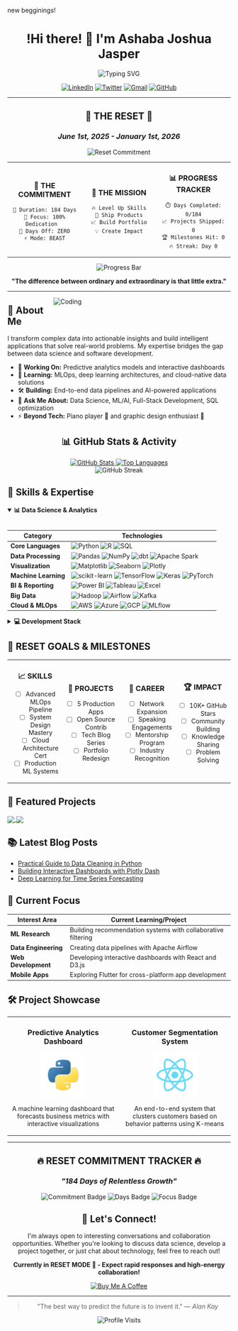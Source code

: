 new begginings!<div align="center">          
       
# !Hi there! 👋 I'm Ashaba Joshua Jasper  
    
<img  src="https://readme-typing-svg.demolab.com?font=Fira+Code&size=22&duration=3000&pause=1000&color=6A5ACD&center=true&vCenter=true&width=500&lines=Data+Scientist+%26+Analyst;Machine+Learning+Engineer;Full-Stack+Developer;Always+Learning%2C+Always+Growing" alt="Typing SVG" />  

[![LinkedIn](https://img.shields.io/badge/-LinkedIn-%230077B5?style=for-the-badge&logo=linkedin&logoColor=white)](https://www.linkedin.com/in/ashaba-jasper-29621b241/)
[![Twitter](https://img.shields.io/badge/-Twitter-%231DA1F2?style=for-the-badge&logo=twitter&logoColor=white)](https://twitter.com/ashaba_jasper)
[![Gmail](https://img.shields.io/badge/-Gmail-%23D14836?style=for-the-badge&logo=gmail&logoColor=white)](mailto:ashabajasper@gmail.com)
[![GitHub](https://img.shields.io/badge/-GitHub-%23181717?style=for-the-badge&logo=github&logoColor=white)](https://github.com/AshabaJasper)

</div>

---

<div align="center">

## 🚀 **THE RESET** 🚀
### *June 1st, 2025 - January 1st, 2026*

<img src="https://readme-typing-svg.demolab.com?font=Orbitron&size=28&duration=2000&pause=1000&color=FF6B35&center=true&vCenter=true&width=600&lines=COMMITMENT+ACTIVATED;6+MONTHS+%7C+0+DAYS+OFF;GRINDING+MODE%3A+ON;BUILDING+THE+FUTURE" alt="Reset Commitment" />

</div>

<div align="center">
<table>
<tr>
<td align="center" width="33%">

### 💪 **THE COMMITMENT**
```
📅 Duration: 184 Days
🎯 Focus: 100% Dedication  
🚫 Days Off: ZERO
⚡ Mode: BEAST
```

</td>
<td align="center" width="33%">

### 🎯 **THE MISSION**
```
🔥 Level Up Skills
🚀 Ship Products
📈 Build Portfolio
💡 Create Impact
```

</td>
<td align="center" width="33%">

### 📊 **PROGRESS TRACKER**
```
⏱️ Days Completed: 0/184
📈 Projects Shipped: 0
🏆 Milestones Hit: 0
🔥 Streak: Day 0
```

</td>
</tr>
</table>
</div>

<div align="center">

![Progress Bar](https://progress-bar.dev/0/?scale=184&title=RESET%20PROGRESS&width=500&color=6A5ACD&suffix=/184%20DAYS)

**"The difference between ordinary and extraordinary is that little extra."**

</div>

---
 
<img align="right" alt="Coding" width="400" src="https://raw.githubusercontent.com/abhisheknaiidu/abhisheknaiidu/master/code.gif" />

## 📖 About Me

I transform complex data into actionable insights and build intelligent applications that solve real-world problems. My expertise bridges the gap between data science and software development.

- 🔭 **Working On:** Predictive analytics models and interactive dashboards
- 🌱 **Learning:** MLOps, deep learning architectures, and cloud-native data solutions
- 🛠️ **Building:** End-to-end data pipelines and AI-powered applications
- 💬 **Ask Me About:** Data Science, ML/AI, Full-Stack Development, SQL optimization
- ⚡ **Beyond Tech:** Piano player 🎹 and graphic design enthusiast 🎨

<div align="center">
  
## 📊 GitHub Stats & Activity

<a href="https://github.com/jstrieb/github-stats">
  <img src="https://github-readme-stats.vercel.app/api?username=AshabaJasper&show_icons=true&count_private=true&theme=tokyonight&hide_border=true" alt="GitHub Stats" />
</a>
<a href="https://github.com/jstrieb/github-stats">
  <img src="https://github-readme-stats.vercel.app/api/top-langs/?username=AshabaJasper&layout=compact&theme=tokyonight&hide_border=true" alt="Top Languages" />
</a>

</div>

<div align="center">
  <img src="https://streak-stats.demolab.com?user=AshabaJasper&theme=tokyonight&hide_border=true&date_format=j%20M%5B%20Y%5D" alt="GitHub Streak" />
</div>

## 🚀 Skills & Expertise

<details open>
<summary><b>📊 Data Science & Analytics</b></summary>
<br>
  
| Category | Technologies |
|----------|----------|
| **Core Languages** | ![Python](https://img.shields.io/badge/Python-3670A0?style=flat-square&logo=python&logoColor=ffdd54) ![R](https://img.shields.io/badge/R-%23276DC3.svg?style=flat-square&logo=r&logoColor=white) ![SQL](https://img.shields.io/badge/SQL-%2307405e?style=flat-square&logo=sqlite&logoColor=white) |
| **Data Processing** | ![Pandas](https://img.shields.io/badge/Pandas-%23150458?style=flat-square&logo=pandas&logoColor=white) ![NumPy](https://img.shields.io/badge/NumPy-%23013243?style=flat-square&logo=numpy&logoColor=white) ![dbt](https://img.shields.io/badge/dbt-%23FF694B.svg?style=flat-square&logo=dbt&logoColor=white) ![Apache Spark](https://img.shields.io/badge/Apache%20Spark-%23E25A1C.svg?style=flat-square&logo=apache-spark&logoColor=white) |
| **Visualization** | ![Matplotlib](https://img.shields.io/badge/Matplotlib-%23ffffff?style=flat-square&logo=matplotlib&logoColor=black) ![Seaborn](https://img.shields.io/badge/Seaborn-%231F77B4?style=flat-square&logo=seaborn&logoColor=white) ![Plotly](https://img.shields.io/badge/Plotly-%233F4F75.svg?style=flat-square&logo=plotly&logoColor=white) |
| **Machine Learning** | ![scikit-learn](https://img.shields.io/badge/scikit--learn-%23F7931E?style=flat-square&logo=scikit-learn&logoColor=white) ![TensorFlow](https://img.shields.io/badge/TensorFlow-%23FF6F00?style=flat-square&logo=tensorflow&logoColor=white) ![Keras](https://img.shields.io/badge/Keras-%23D00000.svg?style=flat-square&logo=Keras&logoColor=white) ![PyTorch](https://img.shields.io/badge/PyTorch-%23EE4C2C.svg?style=flat-square&logo=PyTorch&logoColor=white) |
| **BI & Reporting** | ![Power BI](https://img.shields.io/badge/Power_BI-%23F2C811?style=flat-square&logo=powerbi&logoColor=black) ![Tableau](https://img.shields.io/badge/Tableau-%23E97627.svg?style=flat-square&logo=Tableau&logoColor=white) ![Excel](https://img.shields.io/badge/Excel-%217146.svg?style=flat-square&logo=microsoft-excel&logoColor=white) |
| **Big Data** | ![Hadoop](https://img.shields.io/badge/Apache%20Hadoop-%2366CCFF.svg?style=flat-square&logo=apache-hadoop&logoColor=black) ![Airflow](https://img.shields.io/badge/Apache%20Airflow-%23017CEE.svg?style=flat-square&logo=apache-airflow&logoColor=white) ![Kafka](https://img.shields.io/badge/Apache%20Kafka-%23231F20.svg?style=flat-square&logo=apache-kafka&logoColor=white) |
| **Cloud & MLOps** | ![AWS](https://img.shields.io/badge/AWS-%23FF9900.svg?style=flat-square&logo=amazon-aws&logoColor=white) ![Azure](https://img.shields.io/badge/Azure-%230072C6.svg?style=flat-square&logo=microsoftazure&logoColor=white) ![GCP](https://img.shields.io/badge/Google%20Cloud-%234285F4.svg?style=flat-square&logo=google-cloud&logoColor=white) ![MLflow](https://img.shields.io/badge/MLflow-%23d9ead3.svg?style=flat-square&logo=mlflow&logoColor=blue) |
</details>

<details>
<summary><b>💻 Development Stack</b></summary>
<br>
  
| Category | Technologies |
|----------|----------|
| **Frontend** | ![HTML5](https://img.shields.io/badge/HTML5-%23E34F26?style=flat-square&logo=html5&logoColor=white) ![CSS3](https://img.shields.io/badge/CSS3-%231572B6?style=flat-square&logo=css3&logoColor=white) ![JavaScript](https://img.shields.io/badge/JavaScript-%23323330?style=flat-square&logo=javascript&logoColor=%23F7DF1E) ![React](https://img.shields.io/badge/React-%2320232a?style=flat-square&logo=react&logoColor=%2361DAFB) ![TailwindCSS](https://img.shields.io/badge/Tailwind-%2338B2AC.svg?style=flat-square&logo=tailwind-css&logoColor=white) |
| **Backend** | ![Django](https://img.shields.io/badge/Django-%23092E20?style=flat-square&logo=django&logoColor=white) ![FastAPI](https://img.shields.io/badge/FastAPI-%23009688.svg?style=flat-square&logo=fastapi&logoColor=white) ![Node.js](https://img.shields.io/badge/Node.js-6DA55F?style=flat-square&logo=node.js&logoColor=white) ![Flask](https://img.shields.io/badge/Flask-%23000.svg?style=flat-square&logo=flask&logoColor=white) |
| **Mobile** | ![Flutter](https://img.shields.io/badge/Flutter-%2302569B?style=flat-square&logo=flutter&logoColor=white) ![React Native](https://img.shields.io/badge/React_Native-%2320232a.svg?style=flat-square&logo=react&logoColor=%2361DAFB) |
| **Databases** | ![MySQL](https://img.shields.io/badge/MySQL-%2300f?style=flat-square&logo=mysql&logoColor=white) ![PostgreSQL](https://img.shields.io/badge/PostgreSQL-%23316192?style=flat-square&logo=postgresql&logoColor=white) ![MongoDB](https://img.shields.io/badge/MongoDB-%234ea94b?style=flat-square&logo=mongodb&logoColor=white) ![BigQuery](https://img.shields.io/badge/BigQuery-%234285F4?style=flat-square&logo=google-cloud&logoColor=white) ![Redis](https://img.shields.io/badge/Redis-%23DD0031.svg?style=flat-square&logo=redis&logoColor=white) |
| **DevOps** | ![Git](https://img.shields.io/badge/Git-%23F05033.svg?style=flat-square&logo=git&logoColor=white) ![GitHub Actions](https://img.shields.io/badge/GitHub_Actions-%232671E5.svg?style=flat-square&logo=github-actions&logoColor=white) ![Docker](https://img.shields.io/badge/Docker-%230db7ed.svg?style=flat-square&logo=docker&logoColor=white) ![Kubernetes](https://img.shields.io/badge/Kubernetes-%23326CE5.svg?style=flat-square&logo=kubernetes&logoColor=white) |
</details>

## 🎯 RESET GOALS & MILESTONES

<div align="center">
<table>
<tr>
<td width="25%" align="center">

### 📈 **SKILLS**
- [ ] Advanced MLOps Pipeline
- [ ] System Design Mastery
- [ ] Cloud Architecture Cert
- [ ] Production ML Systems

</td>
<td width="25%" align="center">

### 🚀 **PROJECTS**
- [ ] 5 Production Apps
- [ ] Open Source Contrib
- [ ] Tech Blog Series
- [ ] Portfolio Redesign

</td>
<td width="25%" align="center">

### 💼 **CAREER**
- [ ] Network Expansion
- [ ] Speaking Engagements
- [ ] Mentorship Program
- [ ] Industry Recognition

</td>
<td width="25%" align="center">

### 🏆 **IMPACT**
- [ ] 10K+ GitHub Stars
- [ ] Community Building
- [ ] Knowledge Sharing
- [ ] Problem Solving

</td>
</tr>
</table>
</div>

## 📂 Featured Projects

<a href="https://github.com/AshabaJasper/Data-Analysis-Portfolio">
  <img align="center" src="https://github-readme-stats.vercel.app/api/pin/?username=AshabaJasper&repo=Data-Analysis-Portfolio&theme=tokyonight&hide_border=true" />
</a>
<a href="https://github.com/AshabaJasper/ML-Projects">
  <img align="center" src="https://github-readme-stats.vercel.app/api/pin/?username=AshabaJasper&repo=ML-Projects&theme=tokyonight&hide_border=true" />
</a>

## 📚 Latest Blog Posts

<!-- BLOG-POST-LIST:START -->
- [Practical Guide to Data Cleaning in Python](#)
- [Building Interactive Dashboards with Plotly Dash](#)
- [Deep Learning for Time Series Forecasting](#)
<!-- BLOG-POST-LIST:END -->

## 🎯 Current Focus

<div align="center">
  
| Interest Area | Current Learning/Project |
|---------------|--------------------------|
| **ML Research** | Building recommendation systems with collaborative filtering |
| **Data Engineering** | Creating data pipelines with Apache Airflow |
| **Web Development** | Developing interactive dashboards with React and D3.js |
| **Mobile Apps** | Exploring Flutter for cross-platform app development |

</div>

## 🛠️ Project Showcase

<div align="center">
  <table>
    <tr>
      <td width="50%">
        <h3 align="center">Predictive Analytics Dashboard</h3>
        <p align="center">
          <a href="#" target="_blank">
            <img src="https://raw.githubusercontent.com/github/explore/80688e429a7d4ef2fca1e82350fe8e3517d3494d/topics/python/python.png" width="100" alt="Python"/>
          </a>
          <p align="center">
            A machine learning dashboard that forecasts business metrics with interactive visualizations
          </p>
        </p>
      </td>
      <td width="50%">
        <h3 align="center">Customer Segmentation System</h3>
        <p align="center">
          <a href="#" target="_blank">
            <img src="https://raw.githubusercontent.com/github/explore/80688e429a7d4ef2fca1e82350fe8e3517d3494d/topics/react/react.png" width="100" alt="React"/>
          </a>
          <p align="center">
            An end-to-end system that clusters customers based on behavior patterns using K-means
          </p>
        </p>
      </td>
    </tr>
  </table>
</div>

---

<div align="center">

## 🔥 **RESET COMMITMENT TRACKER** 🔥

### *"184 Days of Relentless Growth"*

![Commitment Badge](https://img.shields.io/badge/COMMITMENT-ACTIVATED-brightgreen?style=for-the-badge&logo=target&logoColor=white)
![Days Badge](https://img.shields.io/badge/DAYS_OFF-0-red?style=for-the-badge&logo=calendar&logoColor=white)
![Focus Badge](https://img.shields.io/badge/FOCUS-100%25-blue?style=for-the-badge&logo=zap&logoColor=white)

</div>

<div align="center">
  
## 💬 Let's Connect!

<p>I'm always open to interesting conversations and collaboration opportunities. Whether you're looking to discuss data science, develop a project together, or just chat about technology, feel free to reach out!</p>

**Currently in RESET MODE 🚀 - Expect rapid responses and high-energy collaboration!**

<a href="https://www.buymeacoffee.com/ashabajasper">
  <img src="https://cdn.buymeacoffee.com/buttons/v2/default-yellow.png" height="40px" alt="Buy Me A Coffee" />
</a>

</div>

---

<div align="center">
  
> "The best way to predict the future is to invent it." — *Alan Kay*

<img src="https://komarev.com/ghpvc/?username=AshabaJasper&label=Profile%20views&color=blueviolet&style=flat" alt="Profile Visits" />

</div>

<!-- 
MANUAL UPDATE INSTRUCTIONS:
1. Update progress tracker numbers daily
2. Check off milestones as completed
3. Update project count in reset section
4. Maintain streak counter
5. Update progress bar percentage: https://progress-bar.dev/{current_day}/?scale=184&title=RESET%20PROGRESS&width=500&color=6A5ACD&suffix=/184%20DAYS
-->

<!-- Setup instructions: 
1. Create a personal access token: https://github.com/settings/tokens
2. Fork https://github.com/jstrieb/github-stats
3. Add ACCESS_TOKEN secret to your fork
4. Run the workflow to generate your stats images
5. Star the repo if you find it helpful! -->
